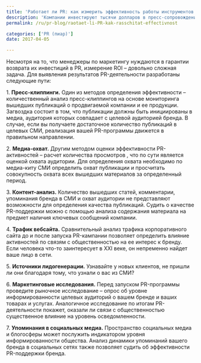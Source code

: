 ```yaml
---
title: 'Работает ли PR: как измерить эффективность работы инструментов по связям с общественностью?'
description: 'Компании инвестируют тысячи долларов в пресс-сопровождение своей работы, но зачастую задаются вопросом, какую вообще пользу приносят эти две буквы: PR? Действительно, эффективность пиара сложнее определить по сравнению с другими маркетинговыми инструментами. Но это и не значит, что бизнес должен вовсе воздержаться от PR в пользу традиционного маркетинга. Консалтинговая группа'
permalink: /ru/pr-blog/raotaet-li-PR-kak-rasschitat-effectivnost

categories: ['PR (пиар)']
date: 2017-04-05

---
```

<p>Несмотря на то, что менеджеры по маркетингу нуждаются в гарантии возврата их инвестиций в PR, измерение ROI &ndash; довольно сложная задача. Для выявления результатов PR-деятельности разработаны следующие пути:</p>
<p>1. <strong>Пресс-клиппинги.</strong>&nbsp;Один из методов определения эффективности &ndash; количественный анализ пресс-клиппингов на основе мониторинга вышедших публикаций о продвигаемой компании и ее продукции. Загвоздка состоит в том, что публикации должны быть инициированы в медиа, аудитория которых совпадает с целевой аудиторией бренда. В случае, если вы получаете достаточное количество публикаций в целевых СМИ, реализация вашей PR-программы движется в правильном направлении.</p>
<p>2. <strong>Медиа-охват.</strong>&nbsp;Другим методом оценки эффективности PR-активностей &ndash; расчет количества просмотров , что по сути является оценкой охвата аудитории. Для определения охвата необходимо по медиа-киту СМИ определить охват публикации и просчитать совокупность охвата всех вышедших материалов за определенный период.</p>
<p>3. <strong>Контент-анализ.</strong>&nbsp;Количество вышедших статей, комментарии, упоминания бренда в СМИ и охват аудитории не представляют возможности для определения качества публикаций. Судить о качестве PR-поддержки можно с помощью анализа содержания материала на предмет наличия ключевых сообщений компании.</p>
<p>4. <strong>Трафик вебсайта.</strong>&nbsp;Сравнительный анализ трафика корпоративного сайта до и после запуска PR-кампании позволяет определить влияние активностей по связям с общественностью на ее интерес к бренду. Если человека что-то заинтересует в XXI веке, он непременно найдет ваше лицо в сети.</p>
<p>5. <strong>Источники лидогенерации.</strong>&nbsp;Узнавайте у новых клиентов, не пришли ли они благодаря тому, что узнали о вас из СМИ?</p>
<p>6. <strong>Маркетинговые исследования.</strong>&nbsp;Перед запуском PR-программы проведите рыночное исследование &ndash; опрос об уровне информированности целевых аудиторий о вашем бренде и ваших товарах и услугах. Аналогичное исследование по итогам PR-деятельности покажет, оказали ли связи с общественностью существенное влияние на уровень осведомленности.</p>
<p>7. <strong>Упоминания в социальных медиа.</strong>&nbsp;Пространство социальных медиа и блогосферы может послужить индикатором уровня информированности общества. Анализ динамики упоминаний вашего бренда в социальных сетях также позволяет судить об эффективности PR-поддержки бренда.</p>

